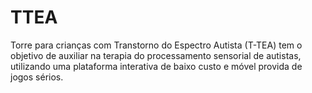 # TTEA
Torre para crianças com Transtorno do Espectro Autista (T-TEA) tem o objetivo de auxiliar na terapia do processamento sensorial de autistas, utilizando uma plataforma interativa de baixo custo e móvel provida de jogos sérios.
